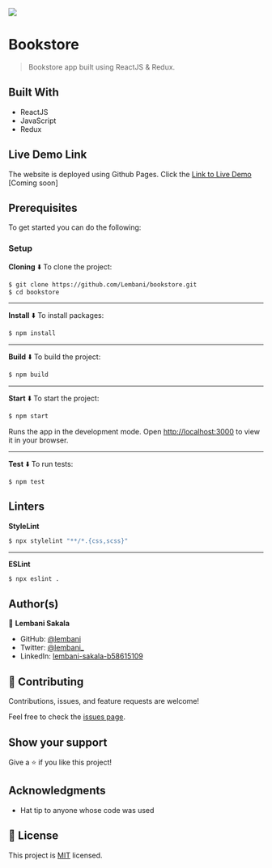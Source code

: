 ![](https://img.shields.io/badge/Microverse-blueviolet)

# Bookstore

> Bookstore app built using ReactJS & Redux.

## Built With

- ReactJS
- JavaScript
- Redux

## Live Demo Link

The website is deployed using Github Pages.
Click the [Link to Live Demo](https://lembani.github.io/bookstore) [Coming soon]

## Prerequisites

To get started you can do the following:

### Setup

**Cloning** ⬇️
To clone the project:

```bash
$ git clone https://github.com/Lembani/bookstore.git
$ cd bookstore
```

<hr>

**Install** ⬇️
To install packages:

```bash
$ npm install
```

<hr>

**Build** ⬇️
To build the project:

```bash
$ npm build
```

<hr>

**Start** ⬇️
To start the project:

```bash
$ npm start
```

Runs the app in the development mode.
Open [http://localhost:3000](http://localhost:3000) to view it in your browser.

<hr>

**Test** ⬇️
To run tests:
```
$ npm test
```

## Linters

**StyleLint**
```bash
$ npx stylelint "**/*.{css,scss}"
```

<hr>

**ESLint**

```bash
$ npx eslint .
```

## Author(s)

👤 **Lembani Sakala**

- GitHub: [@lembani](https://github.com/lembani)
- Twitter: [@lembani_](https://twitter.com/lembani_)
- LinkedIn: [lembani-sakala-b58615109](https://linkedin.com/in/lembani-sakala-b58615109)

## 🤝 Contributing

Contributions, issues, and feature requests are welcome!

Feel free to check the [issues page](../../issues/).

## Show your support

Give a ⭐️ if you like this project!

## Acknowledgments

- Hat tip to anyone whose code was used

## 📝 License

This project is [MIT](./MIT.md) licensed.
